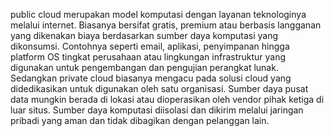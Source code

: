 public cloud merupakan model komputasi dengan layanan teknologinya melalui internet. Biasanya bersifat gratis, premium atau berbasis langganan yang dikenakan biaya berdasarkan sumber daya komputasi yang dikonsumsi. Contohnya seperti email, aplikasi, penyimpanan hingga platform OS tingkat perusahaan atau lingkungan infrastruktur yang digunakan untuk pengembangan dan pengujian perangkat lunak.
Sedangkan private cloud biasanya mengacu pada solusi cloud yang didedikasikan untuk digunakan oleh satu organisasi. Sumber daya pusat data mungkin berada di lokasi atau dioperasikan oleh vendor pihak ketiga di luar situs. Sumber daya komputasi diisolasi dan dikirim melalui jaringan pribadi yang aman dan tidak dibagikan dengan pelanggan lain.
